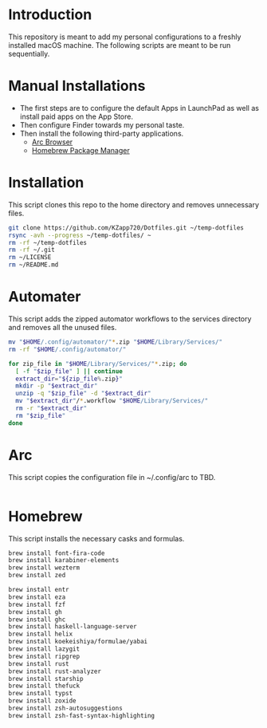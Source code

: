 # Introduction
This repository is meant to add my personal configurations to a freshly installed macOS machine. 
The following scripts are meant to be run sequentially.


# Manual Installations
- The first steps are to configure the default Apps in LaunchPad as well as install paid apps on the App Store.
- Then configure Finder towards my personal taste.
- Then install the following third-party applications.
	- [Arc Browser](https://arc.net/)
	- [Homebrew Package Manager](https://brew.sh/)


# Installation
This script clones this repo to the home directory and removes unnecessary files.
```sh
git clone https://github.com/KZapp720/Dotfiles.git ~/temp-dotfiles
rsync -avh --progress ~/temp-dotfiles/ ~
rm -rf ~/temp-dotfiles
rm -rf ~/.git
rm ~/LICENSE
rm ~/README.md
```


# Automater
This script adds the zipped automator workflows to the services directory and removes all the unused files.
```sh
mv "$HOME/.config/automator/"*.zip "$HOME/Library/Services/"
rm -rf "$HOME/.config/automator/"

for zip_file in "$HOME/Library/Services/"*.zip; do
  [ -f "$zip_file" ] || continue
  extract_dir="${zip_file%.zip}"
  mkdir -p "$extract_dir"
  unzip -q "$zip_file" -d "$extract_dir"
  mv "$extract_dir"/*.workflow "$HOME/Library/Services/"
  rm -r "$extract_dir"
  rm "$zip_file"
done
```


# Arc
This script copies the configuration file in ~/.config/arc to TBD.
```sh

```


# Homebrew
This script installs the necessary casks and formulas.
```sh
brew install font-fira-code
brew install karabiner-elements
brew install wezterm
brew install zed

brew install entr
brew install eza
brew install fzf
brew install gh
brew install ghc
brew install haskell-language-server
brew install helix
brew install koekeishiya/formulae/yabai
brew install lazygit
brew install ripgrep
brew install rust
brew install rust-analyzer
brew install starship
brew install thefuck
brew install typst
brew install zoxide
brew install zsh-autosuggestions
brew install zsh-fast-syntax-highlighting
```
